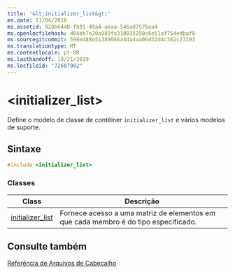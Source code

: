 ```yaml
---
title: '&lt;initializer_list&gt;'
ms.date: 11/04/2016
ms.assetid: 820b6448-fb01-49a4-aeaa-546ad7576ea4
ms.openlocfilehash: d04eb7e20a989fe310835250c6e51af754edbaf8
ms.sourcegitcommit: 590e488e51389066a4da4aa06d32d4c362c23393
ms.translationtype: MT
ms.contentlocale: pt-BR
ms.lasthandoff: 10/21/2019
ms.locfileid: "72687902"
---
```

# <a name="ltinitializer_listgt"></a>&lt;initializer_list&gt;

Define o modelo de classe de contêiner `initializer_list` e vários modelos de suporte.

## <a name="syntax"></a>Sintaxe

```cpp
#include <initializer_list>
```

### <a name="classes"></a>Classes

|Class|Descrição|
|-|-|
|[initializer_list](../standard-library/initializer-list-class.md)|Fornece acesso a uma matriz de elementos em que cada membro é do tipo especificado.|

## <a name="see-also"></a>Consulte também

[Referência de Arquivos de Cabeçalho](../standard-library/cpp-standard-library-header-files.md)
